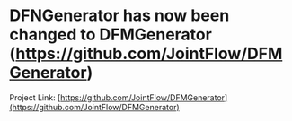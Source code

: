 # DFNGenerator has now been changed to DFMGenerator (https://github.com/JointFlow/DFMGenerator)
Project Link: [https://github.com/JointFlow/DFMGenerator](https://github.com/JointFlow/DFMGenerator)
